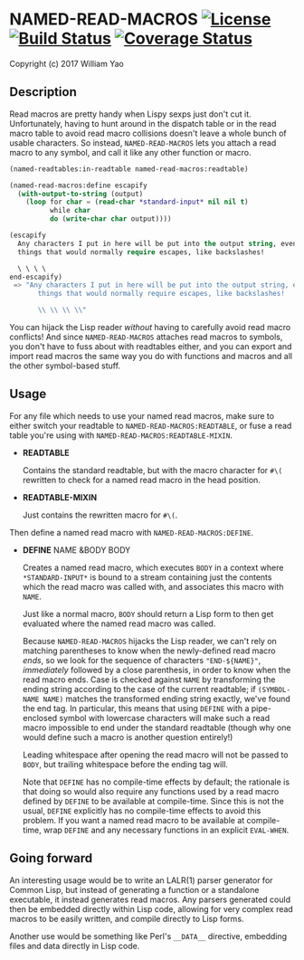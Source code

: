 # NAMED-READ-MACROS [![License](https://img.shields.io/badge/license-BSD--3-ff69b4.svg)](https://github.com/williamyaoh/named-read-macros/blob/master/LICENSE) [![Build Status](https://travis-ci.org/williamyaoh/named-read-macros.svg?branch=master)](https://travis-ci.org/williamyaoh/named-read-macros) [![Coverage Status](https://coveralls.io/repos/github/williamyaoh/named-read-macros/badge.svg?branch=master)](https://coveralls.io/github/williamyaoh/named-read-macros?branch=master)

Copyright (c) 2017 William Yao

## Description

Read macros are pretty handy when Lispy sexps just don't cut it. Unfortunately,
having to hunt around in the dispatch table or in the read macro table to
avoid read macro collisions doesn't leave a whole bunch of usable characters.
So instead, `NAMED-READ-MACROS` lets you attach a read macro to any symbol,
and call it like any other function or macro.

```lisp
(named-readtables:in-readtable named-read-macros:readtable)

(named-read-macros:define escapify
  (with-output-to-string (output)
    (loop for char = (read-char *standard-input* nil nil t)
          while char
          do (write-char char output))))

(escapify
  Any characters I put in here will be put into the output string, even
  things that would normally require escapes, like backslashes!

  \ \ \ \
end-escapify)
 => "Any characters I put in here will be put into the output string, even
       things that would normally require escapes, like backslashes!

       \\ \\ \\ \\"
```

You can hijack the Lisp reader *without* having to carefully avoid read macro
conflicts! And since `NAMED-READ-MACROS` attaches read macros to symbols, you
don't have to fuss about with readtables either, and you can export and import
read macros the same way you do with functions and macros and all the other
symbol-based stuff.

## Usage

For any file which needs to use your named read macros, make sure to either
switch your readtable to `NAMED-READ-MACROS:READTABLE`, or fuse a read table
you're using with `NAMED-READ-MACROS:READTABLE-MIXIN`.

+ **READTABLE**

  Contains the standard readtable, but with the macro character for `#\(`
  rewritten to check for a named read macro in the head position.

+ **READTABLE-MIXIN**

  Just contains the rewritten macro for `#\(`.

Then define a named read macro with `NAMED-READ-MACROS:DEFINE`.

+ **DEFINE** NAME &BODY BODY

  Creates a named read macro, which executes `BODY` in a context where
  `*STANDARD-INPUT*` is bound to a stream containing just the contents which
  the read macro was called with, and associates this macro with `NAME`.

  Just like a normal macro, `BODY` should return a Lisp form to then get
  evaluated where the named read macro was called.

  Because `NAMED-READ-MACROS` hijacks the Lisp reader, we can't rely on matching
  parentheses to know when the newly-defined read macro *ends*, so we look for
  the sequence of characters `"END-${NAME}"`, *immediately* followed by a close
  parenthesis, in order to know when the read macro ends. Case is checked
  against `NAME` by transforming the ending string according to the case of the
  current readtable; if `(SYMBOL-NAME NAME)` matches the transformed ending
  string exactly, we've found the end tag. In particular, this means that using
  `DEFINE` with a pipe-enclosed symbol with lowercase characters will make such
  a read macro impossible to end under the standard readtable (though why one
  would define such a macro is another question entirely!)

  Leading whitespace after opening the read macro will not be passed to `BODY`,
  but trailing whitespace before the ending tag will.

  Note that `DEFINE` has no compile-time effects by default; the rationale
  is that doing so would also require any functions used by a read macro
  defined by `DEFINE` to be available at compile-time. Since this is not the
  usual, `DEFINE` explicitly has no compile-time effects to avoid this problem.
  If you want a named read macro to be available at compile-time, wrap `DEFINE`
  and any necessary functions in an explicit `EVAL-WHEN`.

## Going forward

An interesting usage would be to write an LALR(1) parser generator for
Common Lisp, but instead of generating a function or a standalone
executable, it instead generates read macros. Any parsers generated could
then be embedded directly within Lisp code, allowing for very complex
read macros to be easily written, and compile directly to Lisp forms.

Another use would be something like Perl's `__DATA__` directive, embedding
files and data directly in Lisp code.
